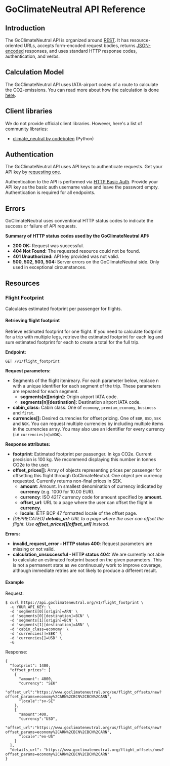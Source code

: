 # GoClimateNeutral API Reference

## Introduction

The GoClimateNeutral API is organized around [REST][rest]. It has
resource-oriented URLs, accepts form-encoded request bodies, returns
[JSON-encoded][json] responses, and uses standard HTTP response codes,
authentication, and verbs.

[rest]: https://developer.mozilla.org/en-US/docs/Glossary/REST
[json]: http://www.json.org/

## Calculation Model

The GoClimateNeutral API uses IATA-airport codes of a route to calculate the 
CO2-emissions. You can read more about how the 
calculation is done [here][pdf].

[pdf]: https://www.goclimateneutral.org/blog/wp-content/uploads/2019/04/Calculations-in-GoClimateNeutral-Flight-Footprint-API.pdf

## Client libraries

We do not provide official client libraries. However, here's a list of
community libraries:

- [climate_neutral by codeboten](https://github.com/codeboten/climate_neutral) (Python)

## Authentication

The GoClimateNeutral API uses API keys to authenticate requests. Get your API
key by [requesting one][request].

Authentication to the API is performed via [HTTP Basic Auth][basic-auth].
Provide your API key as the basic auth username value and leave the password
empty. Authentication is required for all endpoints.

[request]: ./api_keys
[basic-auth]: https://developer.mozilla.org/en-US/docs/Web/HTTP/Authentication

## Errors

GoClimateNeutral uses conventional HTTP status codes to indicate the success or
failure of API requests.

**Summary of HTTP status codes used by the GoClimateNeutral API:**

- **200 OK:** Request was successful.
- **404 Not Found:** The requested resource could not be found.
- **401 Unauthorized:** API key provided was not valid.
- **500, 502, 503, 504:** Server errors on the GoClimateNeutral side. Only used
  in exceptional circumstances.

## Resources

### Flight Footprint

Calculates estimated footprint per passenger for flights.

#### Retrieving flight footprint

Retrieve estimated footprint for one flight. If you need to calculate footprint
for a trip with multiple legs, retrieve the estimated footprint for each leg
and sum estimated footprint for each to create a total for the full trip.

**Endpoint:**

`GET /v1/flight_footprint`

**Request parameters:**

- Segments of the flight itenireary. For each parameter below, replace n with a unique identifier for each segment of the trip. These parameters are repeated for each segment.
  - **segments[n][origin]:** Origin airport IATA code.
  - **segments[n][destination]:** Destination airport IATA code.
- **cabin_class:** Cabin class. One of `economy`, `premium_economy`, `business`
  and `first`.
- **currencies[]:** Desired currencies for offset pricing. One of `EUR`, `USD`, `SEK` and `NOK`. You can request multiple currencies by including multiple items in the currencies array. You may also use an identifier for every currency (i.e `currencies[n]=NOK`).

**Response attributes:**

- **footprint**: Estimated footprint per passenger. In kgs CO2e.  Current
  precision is 100 kg. We recommend displaying this number in tonnes CO2e to the
  user.
- **offset_prices[]:** Array of objects representing prices per passenger for
  offsetting this flight through GoClimateNeutral. One object per currency
  requested.
  Currently returns non-final prices in SEK.
  - **amount**: Amount. In smallest denomination of currency indicated by
    **currency** (e.g. 1000 for 10.00 EUR).
  - **currency**: ISO 4217 currency code for amount specified by **amount**.
  - **offset\_url**: URL to a page where the user can offset the flight in **currency**.
  - **locale**: IETF BCP 47 formatted locale of the offset page.
- _(DEPRECATED) **details\_url**: URL to a page where the user can offset the flight. Use **offset\_prices[][offset\_url]** instead._

**Errors:**

- **invalid\_request\_error - HTTP status 400**: Request parameters are missing
  or not valid.
- **calculation_unsuccessful - HTTP status 404:** We are currently not able to
  calculate an estimated footprint based on the given parameters. This is not a
  permanent state as we continuously work to improve coverage, although
  immediate retries are not likely to produce a different result.

#### Example

Request:

    $ curl https://api.goclimateneutral.org/v1/flight_footprint \
      -u YOUR_API_KEY: \
      -d 'segments[0][origin]=ARN' \
      -d 'segments[0][destination]=BCN' \
      -d 'segments[1][origin]=BCN' \
      -d 'segments[1][destination]=ARN' \
      -d 'cabin_class=economy' \
      -d 'currencies[]=SEK' \
      -d 'currencies[]=USD' \
      -G

Response:

    {
      "footprint": 1400,
      "offset_prices": [
        {
          "amount": 4000,
          "currency": "SEK"
          "offset_url":"https://www.goclimateneutral.org/se/flight_offsets/new?offset_params=economy%2CARN%2CBCN%2CBCN%2CARN",
          "locale":"sv-SE"
        },
        {
          "amount":400,
          "currency":"USD",
          "offset_url":"https://www.goclimateneutral.org/us/flight_offsets/new?offset_params=economy%2CARN%2CBCN%2CBCN%2CARN",
          "locale":"en-US"
        }
      ],
      "details_url": "https://www.goclimateneutral.org/flight_offsets/new?offset_params=economy%2CARN%2CBCN%2CBCN%2CARN"
    }

